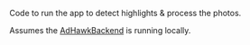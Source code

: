 Code to run the app to detect highlights & process the photos.

Assumes the [AdHawkBackend](./https://adhawkmicrosystems.github.io/python/HtN_GettingStarted_AdHawkMindLink.html#adhawk-backend) is running locally.